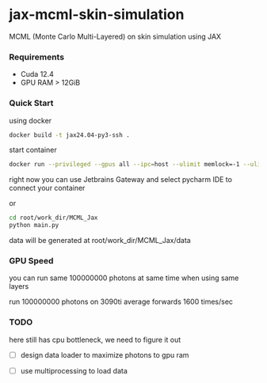 # jax-mcml-skin-simulation
MCML (Monte Carlo Multi-Layered) on skin simulation using JAX

### Requirements
* Cuda 12.4
* GPU RAM > 12GiB

### Quick Start
using docker
```bash
docker build -t jax24.04-py3-ssh .
```
start container
```bash
docker run --privileged --gpus all --ipc=host --ulimit memlock=-1 --ulimit stack=67108864 -p 2222:22 -v .:/root/work_dir/MCML_Jax -d jax24.04-py3-ssh
```

right now you can use Jetbrains Gateway and select pycharm IDE to connect your container

or

```bash
cd root/work_dir/MCML_Jax
python main.py
```

data will be generated at root/work_dir/MCML_Jax/data


### GPU Speed
you can run same 100000000 photons at same time when using same layers

run 100000000 photons on 3090ti average forwards 1600 times/sec

### TODO
here still has cpu bottleneck, we need to figure it out
- [ ] design data loader to maximize photons to gpu ram
- [ ] use multiprocessing to load data

